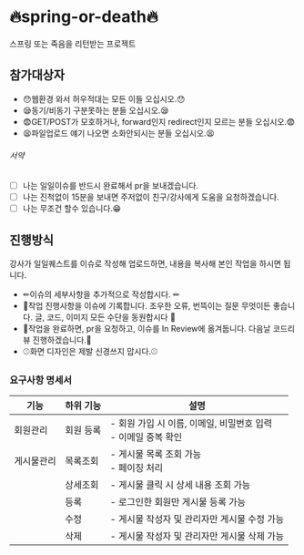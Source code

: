 # 🔥spring-or-death🔥
스프링 또는 죽음을 리턴받는 프로젝트

## 참가대상자
- 😯웹환경 와서 허우적대는 모든 이들 오십시오.😯
- 😪동기/비동기 구분못하는 분들 오십시오.😪
- 😨GET/POST가 모호하거나, forward인지 redirect인지 모르는 분들 오십시오.😨
- 😫파일업로드 얘기 나오면 소화안되시는 분들 오십시오.😫


###### 서약
- [ ] 나는 일일이슈를 반드시 완료해서 pr을 보내겠습니다.
- [ ] 나는 진척없이 15분을 보내면 주저없이 친구/강사에게 도움을 요청하겠습니다.
- [ ] 나는 무조건 할수 있습니다.😁

## 진행방식
강사가 일일퀘스트를 이슈로 작성해 업로드하면, 내용을 복사해 본인 작업을 하시면 됩니다.
- ✏이슈의 세부사항을 추가적으로 작성합시다. ✏
- 🎃작업 진행사항을 이슈에 기록합니다. 조우한 오류, 번뜩이는 질문 무엇이든 좋습니다. 글, 코드, 이미지 모든 수단을 동원합시다 🎃
- 🎈작업을 완료하면, pr을 요청하고, 이슈를 In Review에 옮겨둡니다. 다음날 코드리뷰 진행하겠습니다.🎈
- ⚾화면 디자인은 제발 신경쓰지 맙시다.⚾

### 요구사항 명세서

| **기능**      | **하위 기능**    | **설명**                                                                                     |
|---------------|------------------|----------------------------------------------------------------------------------------------|
| 회원관리      | 회원 등록         | - 회원 가입 시 이름, 이메일, 비밀번호 입력<br>- 이메일 중복 확인                          |
| 게시물관리    | 목록조회          | - 게시물 목록 조회 가능<br>- 페이징 처리                                                    |
|               | 상세조회          | - 게시물 클릭 시 상세 내용 조회 가능                                                        |
|               | 등록              | - 로그인한 회원만 게시물 등록 가능                                                          |
|               | 수정              | - 게시물 작성자 및 관리자만 게시물 수정 가능                                                |
|               | 삭제              | - 게시물 작성자 및 관리자만 게시물 삭제 가능                                                |
